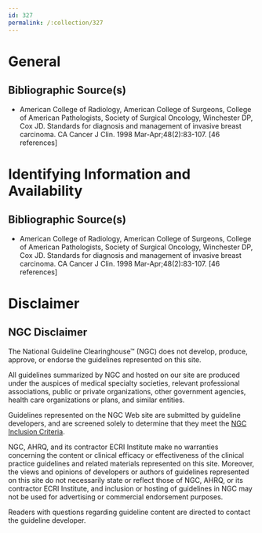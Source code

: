 ```yaml
---
id: 327
permalink: /:collection/327
---
```


# General

## Bibliographic Source(s)

- American College of Radiology, American College of Surgeons, College of American Pathologists, Society of Surgical Oncology, Winchester DP, Cox JD. Standards for diagnosis and management of invasive breast carcinoma. CA Cancer J Clin. 1998 Mar-Apr;48(2):83-107. [46 references]

# Identifying Information and Availability

## Bibliographic Source(s)

- American College of Radiology, American College of Surgeons, College of American Pathologists, Society of Surgical Oncology, Winchester DP, Cox JD. Standards for diagnosis and management of invasive breast carcinoma. CA Cancer J Clin. 1998 Mar-Apr;48(2):83-107. [46 references]

# Disclaimer

## NGC Disclaimer

The National Guideline Clearinghouse™ (NGC) does not develop, produce, approve, or endorse the guidelines represented on this site.

All guidelines summarized by NGC and hosted on our site are produced under the auspices of medical specialty societies, relevant professional associations, public or private organizations, other government agencies, health care organizations or plans, and similar entities.

Guidelines represented on the NGC Web site are submitted by guideline developers, and are screened solely to determine that they meet the [NGC Inclusion Criteria](/help-and-about/summaries/inclusion-criteria).

NGC, AHRQ, and its contractor ECRI Institute make no warranties concerning the content or clinical efficacy or effectiveness of the clinical practice guidelines and related materials represented on this site. Moreover, the views and opinions of developers or authors of guidelines represented on this site do not necessarily state or reflect those of NGC, AHRQ, or its contractor ECRI Institute, and inclusion or hosting of guidelines in NGC may not be used for advertising or commercial endorsement purposes.

Readers with questions regarding guideline content are directed to contact the guideline developer.

